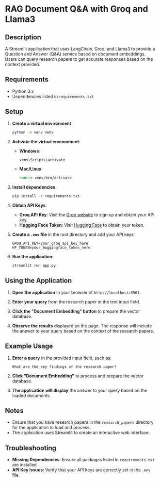# RAG Document Q&A with Groq and Llama3

## Description

A Streamlit application that uses LangChain, Groq, and Llama3 to provide a Question and Answer (Q&A) service based on document embeddings. Users can query research papers to get accurate responses based on the context provided.

## Requirements

- Python 3.x
- Dependencies listed in `requirements.txt`

## Setup

1. **Create a virtual environment** :
    ```bash
    python -m venv venv
    ```

2. **Activate the virtual environment**:
    - **Windows**:
      ```bash
      venv\Scripts\activate
      ```
    - **Mac/Linux**:
      ```bash
      source venv/bin/activate
      ```

3. **Install dependencies**:
    ```bash
    pip install -r requirements.txt
    ```

4. **Obtain API Keys**:
   - **Groq API Key**: Visit the [Groq website](https://www.groq.com/) to sign up and obtain your API key.
   - **Hugging Face Token**: Visit [Hugging Face](https://huggingface.co/) to obtain your token.

5. **Create a `.env` file** in the root directory and add your API keys:
    ```plaintext
    GROQ_API_KEY=your_groq_api_key_here
    HF_TOKEN=your_huggingface_token_here
    ```

6. **Run the application**:
    ```bash
    streamlit run app.py
    ```

## Using the Application

1. **Open the application** in your browser at `http://localhost:8501`.

2. **Enter your query** from the research paper in the text input field.

3. **Click the "Document Embedding" button** to prepare the vector database.

4. **Observe the results** displayed on the page. The response will include the answer to your query based on the context of the research papers.

## Example Usage

1. **Enter a query** in the provided input field, such as:
    ```plaintext
    What are the key findings of the research paper?
    ```

2. **Click "Document Embedding"** to process and prepare the vector database.

3. **The application will display** the answer to your query based on the loaded documents.

## Notes

- Ensure that you have research papers in the `research_papers` directory for the application to load and process.
- The application uses Streamlit to create an interactive web interface.

## Troubleshooting

- **Missing Dependencies**: Ensure all packages listed in `requirements.txt` are installed.
- **API Key Issues**: Verify that your API keys are correctly set in the `.env` file.
